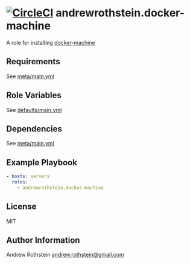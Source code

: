[![CircleCI](https://circleci.com/gh/andrewrothstein/ansible-docker-machine.svg?style=svg)](https://circleci.com/gh/andrewrothstein/ansible-docker-machine)
andrewrothstein.docker-machine
===========================

A role for installing [docker-machine](https://github.com/docker/machine)

Requirements
------------

See [meta/main.yml](meta/main.yml)

Role Variables
--------------

See [defaults/main.yml](defaults/main.yml)

Dependencies
------------

See [meta/main.yml](meta/main.yml)

Example Playbook
----------------

```yml
- hosts: servers
  roles:
    - andrewrothstein.docker-machine
```

License
-------

MIT

Author Information
------------------

Andrew Rothstein <andrew.rothstein@gmail.com>
